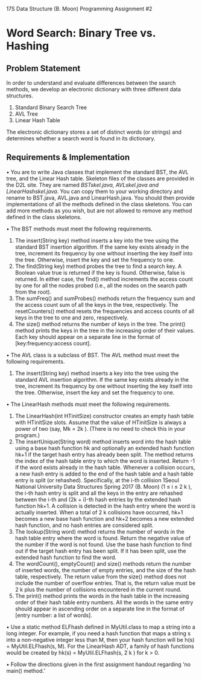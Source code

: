17S Data Structure (B. Moon)
Programming Assignment #2

# Word Search: Binary Tree vs. Hashing

## Problem Statement

In order to understand and evaluate differences between the search methods, we develop an electronic dictionary with three different data structures.

1. Standard Binary Search Tree
2. AVL Tree
3. Linear Hash Table

The electronic dictionary stores a set of distinct words (or strings) and determines whether a search word is found in its dictionary.

## Requirements & Implementation

• You are to write Java classes that implement the standard BST, the AVL tree, and the Linear Hash table.
Skeleton files of the classes are provided in the D2L site. They are named _BSTskel.java, AVLskel.java
and LinearHashskel.java_. You can copy them to your working directory and rename to BST.java,
AVL.java and LinearHash.java. You should then provide implementations of all the methods defined
in the class skeletons. You can add more methods as you wish, but are not allowed to remove any
method defined in the class skeletons.

• The BST methods must meet the following requirements.

1. The insert(String key) method inserts a key into the tree using the standard BST insertion
   algorithm. If the same key exists already in the tree, increment its frequency by one without inserting the key itself into the tree. Otherwise, insert the key and set the frequency to one.
2. The find(String key) method probes the tree to find a search key. A Boolean value true is
   returned if the key is found. Otherwise, false is returned. In either case, the find() method
   increments the access count by one for all the nodes probed (i.e., all the nodes on the search path from the root).
3. The sumFreq() and sumProbes() methods return the frequency sum and the access count sum
   of all the keys in the tree, respectively. The resetCounters() method resets the frequencies and
   access counts of all keys in the tree to one and zero, respectively.
4. The size() method returns the number of keys in the tree. The print() method prints the keys in
   the tree in the increasing order of their values. Each key should appear on a separate line in the format of [key:frequency:access count].

• The AVL class is a subclass of BST. The AVL method must meet the following requirements.

1. The insert(String key) method inserts a key into the tree using the standard AVL insertion
   algorithm. If the same key exists already in the tree, increment its frequency by one without inserting
   the key itself into the tree. Otherwise, insert the key and set the frequency to one.

• The LinearHash methods must meet the following requirements.

1. The LinearHash(int HTinitSize) constructor creates an empty hash table with HTinitSize
   slots. Assume that the value of HTinitSize is always a power of two (say, Mk = 2k
   ). (There is no
   need to check this in your program.)
2. The insertUnique(String word) method inserts word into the hash table using a base hash
   function hk and optionally an extended hash function hk+1 if the target hash entry has already been
   split. The method returns the index of the hash table entry to which the word is inserted. Return -1
   if the word exists already in the hash table. Whenever a collision occurs, a new hash entry is added to
   the end of the hash table and a hash table entry is split (or rehashed). Specifically, at the i-th collision
   1Seoul National University Data Structures Spring 2017 (B. Moon)
   (1 ≤ i ≤ 2
   k
   ), the i-th hash entry is split and all the keys in the entry are rehashed between the i-th
   and (2k + i)-th hash entries by the extended hash function hk+1. A collision is detected in the hash
   entry where the word is actually inserted. When a total of 2
   k
   collisions have occurred, hk+1 becomes
   a new base hash function and hk+2 becomes a new extended hash function, and no hash entries are
   considered split.
3. The lookup(String word) method returns the number of words in the hash table entry where
   the word is found. Return the negative value of the number if the word is not found. Use the base
   hash function to find out if the target hash entry has been split. If it has been split, use the extended
   hash function to find the word.
4. The wordCount(), emptyCount() and size() methods return the number of inserted words,
   the number of empty entries, and the size of the hash table, respectively. The return value from the
   size() method does not include the number of overflow entries. That is, the return value must be 2
   k
   plus the number of collisions encountered in the current round.
5. The print() method prints the words in the hash table in the increasing order of their hash table
   entry numbers. All the words in the same entry should appear in ascending order on a separate line in
   the format of [entry number: a list of words].

• Use a static method ELFhash defined in MyUtil.class to map a string into a long integer. For example,
if you need a hash function that maps a string s into a non-negative integer less than M, then your hash
function will be h(s) = MyUtil.ELFhash(s, M). For the LinearHash ADT, a family of hash functions
would be created by hk(s) = MyUtil.ELFhash(s, 2
k
) for k > 0.

• Follow the directions given in the first assignment handout regarding ‘no main() method.’
